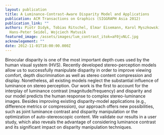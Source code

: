```yaml
---
layout: publication
title: A Luminance-Contrast-Aware Disparity Model and Applications
publication: ACM Transactions on Graphics (SIGGRAPH Asia 2012)
publication_link: ""
authors: Piotr Didyk, Tobias Ritschel, Elmar Eisemann, Karol Myszkowski,
  Hans-Peter Seidel, Wojciech Matusik
featured_image: /assets/images/lum_contrast_itok=aF0jvNLC.jpg
acknowlegement: ""
date: 2012-11-01T18:00:00.000Z
---
```


Binocular disparity is one of the most important depth cues used by the human visual system (HVS). Recently developed stereo-perception models allow us to successfully manipulate disparity in order to improve viewing comfort, depth discrimination as well as stereo content compression and display. Nonetheless, all existing models neglect the substantial influence of luminance on stereo perception. Our work is the first to account for the interplay of luminance contrast (magnitude/frequency) and disparity and our model predicts the human response to complex stereo-luminance images. Besides improving existing disparity-model applications (e.g., difference metrics or compression), our approach offers new possibilities, such as joint luminance contrast and disparity manipulation or the optimization of auto-stereoscopic content. We validate our results in a user study, which also reveals the advantage of considering luminance contrast and its significant impact on disparity manipulation techniques.